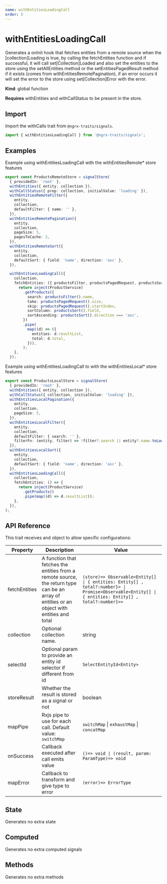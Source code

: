 ```yaml
---
name: withEntitiesLoadingCall 
order: 5
---
```


# withEntitiesLoadingCall

Generates a onInit hook that fetches entities from a remote source
when the [collection]Loading is true, by calling the fetchEntities function
and if successful, it will call set[Collection]Loaded and also set the entities
to the store using the setAllEntities method or the setEntitiesPagedResult method
if it exists (comes from withEntitiesRemotePagination),
if an error occurs it will set the error to the store using set[Collection]Error with the error.

**Kind**: global function

**Requires** withEntities and withCallStatus to be present in the store.

## Import

Import the withCalls trait from `@ngrx-traits/signals`.

```ts
import { withEntitiesLoadingCall } from '@ngrx-traits/signals';
```

## Examples

Example using withEntitiesLoadingCall with the withEntitiesRemote\* store features

```typescript
export const ProductsRemoteStore = signalStore(
  { providedIn: 'root' },
  withEntities({ entity, collection }),
  withCallStatus({ prop: collection, initialValue: 'loading' }),
  withEntitiesRemoteFilter({
    entity,
    collection,
    defaultFilter: { name: '' },
  }),
  withEntitiesRemotePagination({
    entity,
    collection,
    pageSize: 5,
    pagesToCache: 2,
  }),
  withEntitiesRemoteSort({
    entity,
    collection,
    defaultSort: { field: 'name', direction: 'asc' },
  }),

  withEntitiesLoadingCall({
    collection,
    fetchEntities: ({ productsFilter, productsPagedRequest, productsSort }) => {
      return inject(ProductService)
        .getProducts({
          search: productsFilter().name,
          take: productsPagedRequest().size,
          skip: productsPagedRequest().startIndex,
          sortColumn: productsSort().field,
          sortAscending: productsSort().direction === 'asc',
        })
        .pipe(
          map((d) => ({
            entities: d.resultList,
            total: d.total,
          })),
        );
    },
  });
```

Example using withEntitiesLoadingCall to with the withEntitiesLocal\* store features

```typescript
export const ProductsLocalStore = signalStore(
  { providedIn: 'root' },
  withEntities({ entity, collection }),
  withCallStatus({ collection, initialValue: 'loading' }),
  withEntitiesLocalPagination({
    entity,
    collection,
    pageSize: 5,
  }),
  withEntitiesLocalFilter({
    entity,
    collection,
    defaultFilter: { search: '' },
    filterFn: (entity, filter) => !filter?.search || entity?.name.toLowerCase().includes(filter?.search.toLowerCase()),
  }),
  withEntitiesLocalSort({
    entity,
    collection,
    defaultSort: { field: 'name', direction: 'asc' },
  }),
  withEntitiesLoadingCall({
    collection,
    fetchEntities: () => {
      return inject(ProductService)
        .getProducts()
        .pipe(map((d) => d.resultList));
    },
  }),
);
```

## API Reference

This trait receives and object to allow specific configurations:

| Property      | Description                                                                                                                                 | Value                                                                                                                                                 |
| ------------- | ------------------------------------------------------------------------------------------------------------------------------------------- | ----------------------------------------------------------------------------------------------------------------------------------------------------- |
| fetchEntities | A function that fetches the entities from a remote source, the return type can be an array of entities or an object with entities and total | `(store)=> Observable<Entity[] \| { entities: Entity[] , total?:number}> \| Promise<Observable<Entity[] \| { entities: Entity[] , total?:number}>>  ` |
| collection    | Optional collection name.                                                                                                                   | string                                                                                                                                                |
| selectId      | Optional param to provide an entity id selector if different from id                                                                        | `SelectEntityId<Entity>`                                                                                                                              |
| storeResult   | Whether the result is stored as a signal or not                                                                                             | boolean                                                                                                                                               |
| mapPipe       | Rxjs pipe to use for each call. Default value: `switchMap`                                                                                  | `switchMap` \| `exhaustMap` \| `concatMap`                                                                                                            |
| onSuccess     | Callback executed after call emits value                                                                                                    | `()=> void \| (result, param: ParamType)=> void`                                                                                                      |
| mapError      | Callback to transform and give type to error                                                                                                | `(error)=> ErrorType`                                                                                                                                 |

## State

Generates no extra state

## Computed

Generates no extra computed signals

## Methods

Generates no extra methods
